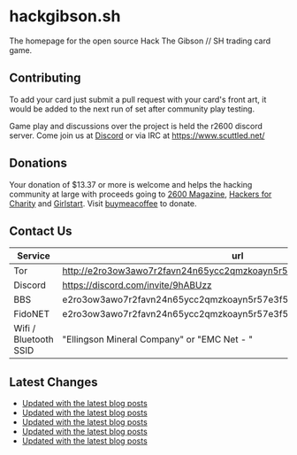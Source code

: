 # hackgibson.sh
The homepage for the open source Hack The Gibson // SH trading card game.


## Contributing

To add your card just submit a pull request with your card's front art, it would be added to the next run of set after community play testing.

Game play and discussions over the project is held the r2600 discord server. Come join us at [Discord](https://discord.com/invite/9hABUzz) or via IRC at https://www.scuttled.net/


## Donations

Your donation of $13.37 or more is welcome and helps the hacking community at large with proceeds going to [2600 Magazine](https://2600.com/), [Hackers for Charity](https://hackersforcharity.org) and [Girlstart](https://girlstart.org).  Visit [buymeacoffee](https://www.buymeacoffee.com/hackgibson.sh) to donate.


## Contact Us

Service | url
-|-
Tor | http://e2ro3ow3awo7r2favn24n65ycc2qmzkoayn5r57e3f56nvjwdcgg32ad.onion
Discord | https://discord.com/invite/9hABUzz
BBS | e2ro3ow3awo7r2favn24n65ycc2qmzkoayn5r57e3f56nvjwdcgg32ad.onion:23
FidoNET | e2ro3ow3awo7r2favn24n65ycc2qmzkoayn5r57e3f56nvjwdcgg32ad.onion:24554
Wifi / Bluetooth SSID | "Ellingson Mineral Company" or "EMC Net - <fidonet address>"

## Latest Changes
<!-- BLOG-POST-LIST:START -->
- [Updated with the latest blog posts](https://github.com/DFW2600/hackgibson.sh/commit/61db12375c82ff782954d4ebfd66d9af19ada386)
- [Updated with the latest blog posts](https://github.com/DFW2600/hackgibson.sh/commit/6761195e3759b8d47b59c72317115a4d0cf2b227)
- [Updated with the latest blog posts](https://github.com/DFW2600/hackgibson.sh/commit/1b6bd80a5b99aedb219f9baf00c62b27229dfb9e)
- [Updated with the latest blog posts](https://github.com/DFW2600/hackgibson.sh/commit/9bdf9678f9c54f23e3771e1f4ea3c0076a154590)
- [Updated with the latest blog posts](https://github.com/DFW2600/hackgibson.sh/commit/6b6be9dd76649ff5b5d392cbf66e6436df93c9fc)
<!-- BLOG-POST-LIST:END -->
